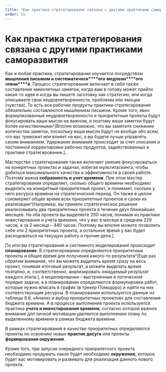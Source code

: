 ```yaml
---
title: "Как практика стратегирования связана с другими практиками саморазвития"
order: 19
---
```


# Как практика стратегирования связана с другими практиками саморазвития

Как и любая практика, стратегирование изучается посредством **мышления письмом и систематическ****ого** **медленн****ого** **чтени****я**. Процесс стратегирования включает в себя также составление мимолетных заметок, когда вам в голову может прийти какая-то идея и когда вы пишете заготовку как стратегию, или когда описываете свои неудовлетворенности, проблемы или эмоции (чувства). То есть все рабочие продукты практики стратегирования обязательно составляются мышлением письмом. Кроме того, явно формализованные неудовлетворенности и приоритетные проекты будут фокусировать ваши мысли на важном, и поэтому ваши заметки будут более качественными^[Вполне возможно, что вы заметите снижение количества заметок, поскольку ваши мысли будут не вообще обо всем, что вас тревожит или влияет на вас, а вы будете лучше управлять своим вниманием. Удержание внимания происходит за счет описания и постоянной корректировки рабочих продуктов, задействованных в практике стратегирование.].

Мастерство стратегирования также включает умение фокусироваться на конкретных проектах и задачах, избегая мультитаскинга, чтобы добиться максимального качества и эффективности в своей работе. Поэтому важна **собранность и** **учет** **времени**. При этом мастер стратегирования определяет, сколько общего времени необходимо выделить на конкретный приоритетный проект, и понимает, сколько у него ресурса времени на стратегический период. Он также в целом соизмеряет общее время всех приоритетных проектов и сроки их реализации^[Например, вы приняли стратегическое решение реализовывать два приоритетных проекта в течение двух ближайших месяцев. На оба проекта вы выделяете 200 часов, понимая из практики инвестирования и учета времени, что у вас в месяце в среднем 220 часов, а за 2 месяца – 440 часов. Поэтому вы вполне можете позволить себе эти 2 приоритетных проекта, а остальное время у вас будет расходоваться на текущую работу и прочие дела.].

По итогам стратегирования и системного моделирования происходит **планирование**. В стратегировании определяются приоритетные проекты и общее время для получения какого-то результата^[Еще раз обратим внимание, что вы можете выделить время сразу на весь проект, понимая итоговый результат, а можете выделать время поэтапно, и, соответственно, анализировать ожидаемый результат каждого этапа.], в моделировании – выстроенные в логическом порядке задачи, а в планировании определяются формулировки работ, которые нужно вписать в график (в трекер Помодоро) и найти на них соответствующие ресурсы. В планировании используются данные из таблицы 8.6. «Анализ и выбор приоритетных проектов» для составления бюджета времени. А в процессе выполнения проекта используется практика **учета и инвестирования времени**, согласно которой важное внимание для личной мотивации уделяется выполнению плану по выделенному времени в рамках бюджета времени.

В рамках стратегирования в качестве приоритетных определяются проекты по освоению новых **практик досуга** или проекты **формирования окружения**.

Кроме того, при запуске очередного приоритетного проекта необходимо продумать какое будет необходимо **окружение**, которое будет вас мотивировать и развивать для реализации данного нового проекта.